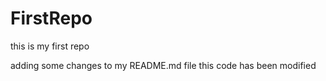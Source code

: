 # FirstRepo
this is my first repo

adding some changes to my README.md file
this code has been modified

